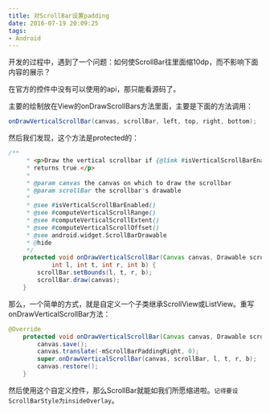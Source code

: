 ```yaml
---
title: 对ScrollBar设置padding
date: 2016-07-19 20:09:25
tags:
- Android
---
```


开发的过程中，遇到了一个问题：如何使ScrollBar往里面缩10dp，而不影响下面内容的展示？

在官方的控件中没有可以使用的api，那只能看源码了。

主要的绘制放在View的onDrawScrollBars方法里面，主要是下面的方法调用：
```java
onDrawVerticalScrollBar(canvas, scrollBar, left, top, right, bottom);
```

然后我们发现，这个方法是protected的：
```java
/**
     * <p>Draw the vertical scrollbar if {@link #isVerticalScrollBarEnabled()}
     * returns true.</p>
     *
     * @param canvas the canvas on which to draw the scrollbar
     * @param scrollBar the scrollbar's drawable
     *
     * @see #isVerticalScrollBarEnabled()
     * @see #computeVerticalScrollRange()
     * @see #computeVerticalScrollExtent()
     * @see #computeVerticalScrollOffset()
     * @see android.widget.ScrollBarDrawable
     * @hide
     */
    protected void onDrawVerticalScrollBar(Canvas canvas, Drawable scrollBar,
            int l, int t, int r, int b) {
        scrollBar.setBounds(l, t, r, b);
        scrollBar.draw(canvas);
    }
```

那么，一个简单的方式，就是自定义一个子类继承ScrollView或ListView。重写onDrawVerticalScrollBar方法：
```java
@Override
    protected void onDrawVerticalScrollBar(Canvas canvas, Drawable scrollBar, int l, int t, int r, int b) {
        canvas.save();
        canvas.translate(-mScrollBarPaddingRight, 0);
        super.onDrawVerticalScrollBar(canvas, scrollBar, l, t, r, b);
        canvas.restore();
    }
```

然后使用这个自定义控件，那么ScrollBar就能如我们所愿缩进啦。`记得要设ScrollBarStyle为insideOverlay`。